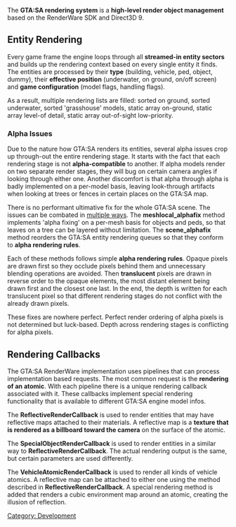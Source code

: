 The **GTA:SA rendering system** is a **high-level render object management** based on the RenderWare SDK and Direct3D 9.

Entity Rendering
----------------

Every game frame the engine loops through all **streamed-in entity sectors** and builds up the rendering context based on every single entity it finds. The entities are processed by their **type** (building, vehicle, ped, object, dummy), their **effective position** (underwater, on ground, on/off screen) and **game configuration** (model flags, handling flags).

As a result, multiple rendering lists are filled: sorted on ground, sorted underwater, sorted 'grasshouse' models, static array on-ground, static array level-of detail, static array out-of-sight low-priority.

### Alpha Issues

Due to the nature how GTA:SA renders its entities, several alpha issues crop up through-out the entire rendering stage. It starts with the fact that each rendering stage is not **alpha-compatible** to another. If alpha models render on two separate render stages, they will bug on certain camera angles if looking through either one. Another discomfort is that alpha through alpha is badly implemented on a per-model basis, leaving look-through artifacts when looking at trees or fences in certain places on the GTA:SA map.

There is no performant ultimative fix for the whole GTA:SA scene. The issues can be combated in [multiple ways](/docs/MTA:Eir/functions/engineSetWorldRenderMode.md "wikilink"). The **meshlocal\_alphafix** method implements 'alpha fixing' on a per-mesh basis for objects and peds, so that leaves on a tree can be layered without limitation. The **scene\_alphafix** method reorders the GTA:SA entity rendering queues so that they conform to **alpha rendering rules**.

Each of these methods follows simple **alpha rendering rules**. Opaque pixels are drawn first so they occlude pixels behind them and unnecessary blending operations are avoided. Then **translucent** pixels are drawn in reverse order to the opaque elements, the most distant element being drawn first and the closest one last. In the end, the depth is written for each translucent pixel so that different rendering stages do not conflict with the already drawn pixels.

These fixes are nowhere perfect. Perfect render ordering of alpha pixels is not determined but luck-based. Depth across rendering stages is conflicting for alpha pixels.

Rendering Callbacks
-------------------

The GTA:SA RenderWare implementation uses pipelines that can process implementation based requests. The most common request is the **rendering of an atomic**. With each pipeline there is a unique rendering callback associated with it. These callbacks implement special rendering functionality that is available to different GTA:SA engine model infos.

The **ReflectiveRenderCallback** is used to render entities that may have reflective maps attached to their materials. A reflective map is a **texture that is rendered as a billboard toward the camera** on the surface of the atomic.

The **SpecialObjectRenderCallback** is used to render entities in a similar way to **ReflectiveRenderCallback**. The actual rendering output is the same, but certain parameters are used differently.

The **VehicleAtomicRenderCallback** is used to render all kinds of vehicle atomics. A reflective map can be attached to either one using the method described in **ReflectiveRenderCallback**. A special rendering method is added that renders a cubic environment map around an atomic, creating the illusion of reflection.

[Category: Development](/docs/Category:_Development.md "wikilink")
